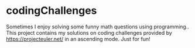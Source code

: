 # codingChallenges
Sometimes I enjoy solving some funny math questions using programming..
This project contains my solutions on coding challenges provided by https://projecteuler.net/ in an ascending mode.
Just for fun!
